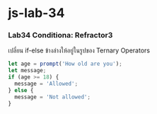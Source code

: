 # js-lab-34
### Lab34 Conditiona: Refractor3
เปลี่ยน if-else ข้างล่างให้อยู่ในรูปของ Ternary Operators

```JavaScript
let age = prompt('How old are you');
let message;
if (age >= 18) {
  message = 'Allowed';
} else {
  message = 'Not allowed';
}
```
